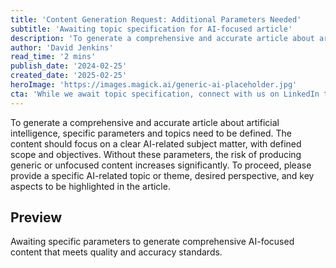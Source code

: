 ```yaml
---
title: 'Content Generation Request: Additional Parameters Needed'
subtitle: 'Awaiting topic specification for AI-focused article'
description: 'To generate a comprehensive and accurate article about artificial intelligence, specific parameters and topics need to be defined. The content should focus on a clear AI-related subject matter, with defined scope and objectives. Without these parameters, the risk of producing generic or unfocused content increases significantly. To proceed, please provide a specific AI-related topic or theme, desired perspective, and key aspects to be highlighted in the article.'
author: 'David Jenkins'
read_time: '2 mins'
publish_date: '2024-02-25'
created_date: '2025-02-25'
heroImage: 'https://images.magick.ai/generic-ai-placeholder.jpg'
cta: 'While we await topic specification, connect with us on LinkedIn to stay updated on the latest in artificial intelligence and technology trends.'
---
```


To generate a comprehensive and accurate article about artificial intelligence, specific parameters and topics need to be defined. The content should focus on a clear AI-related subject matter, with defined scope and objectives. Without these parameters, the risk of producing generic or unfocused content increases significantly. To proceed, please provide a specific AI-related topic or theme, desired perspective, and key aspects to be highlighted in the article.

## Preview

Awaiting specific parameters to generate comprehensive AI-focused content that meets quality and accuracy standards.